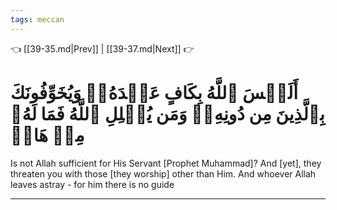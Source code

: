 ```yaml
---
tags: meccan
---
```


👈 [[39-35.md|Prev]] | [[39-37.md|Next]] 👉

# أَلَيۡسَ ٱللَّهُ بِكَافٍ عَبۡدَهُۥۖ وَيُخَوِّفُونَكَ بِٱلَّذِينَ مِن دُونِهِۦۚ وَمَن يُضۡلِلِ ٱللَّهُ فَمَا لَهُۥ مِنۡ هَادٖ

Is not Allah sufficient for His Servant [Prophet Muhammad]? And [yet], they threaten you with those [they worship] other than Him. And whoever Allah leaves astray - for him there is no guide

---

